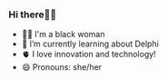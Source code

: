 ### Hi there👋🏾

- ✊🏾 I'm a black woman
- 🌱 I’m currently learning about Delphi
- 🫀 I love innovation and technology!
- 😄 Pronouns: she/her

